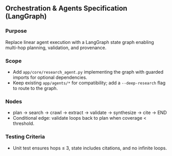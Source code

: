 ## Orchestration & Agents Specification (LangGraph)

### Purpose
Replace linear agent execution with a LangGraph state graph enabling multi-hop planning, validation, and provenance.

### Scope
- Add `app/core/research_agent.py` implementing the graph with guarded imports for optional dependencies.
- Keep existing `app/agents/*` for compatibility; add a `--deep-research` flag to route to the graph.

### Nodes
- plan → search → crawl → extract → validate → synthesize → cite → END
- Conditional edge: validate loops back to plan when coverage < threshold.

### Testing Criteria
- Unit test ensures hops ≤ 3, state includes citations, and no infinite loops.


